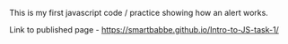 This is my first javascript code / practice showing how an alert works.

Link to published page - https://smartbabbe.github.io/Intro-to-JS-task-1/
